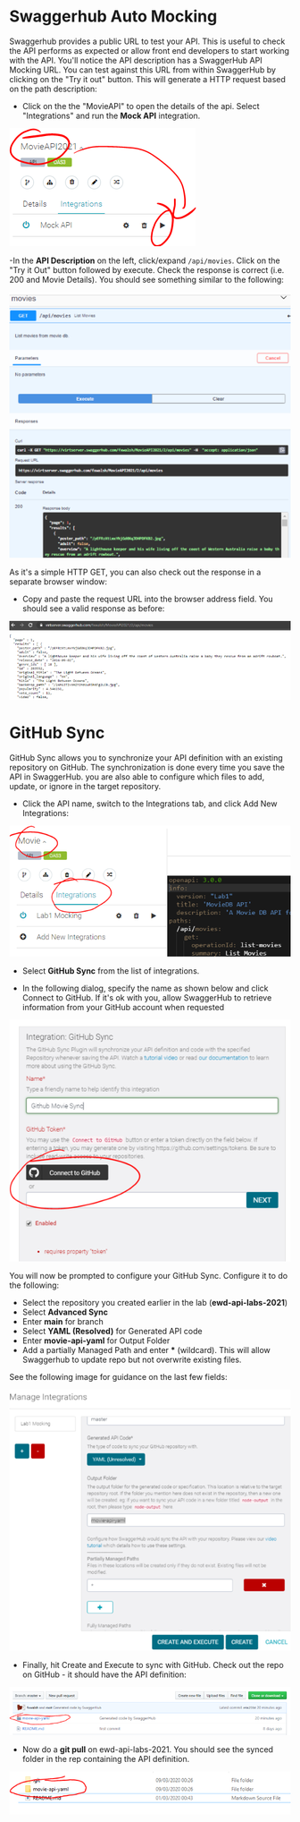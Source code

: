 # Swaggerhub Auto Mocking

Swaggerhub provides a public URL to test your API. This is useful to check the API performs as expected or allow front end developers to start working with the API. You'll notice the API description has a SwaggerHub API  Mocking URL. You can test against this URL from within SwaggerHub by clicking on the "Try it out" button. This will generate a HTTP request based on the path description:

- Click on the the "MovieAPI" to open the details of the api. Select "Integrations" and run the **Mock API** integration.

![Run Mock Server Integration - Swaggerhub](./img/mock.png)

-In the **API Description** on the left, click/expand ``/api/movies``. Click on the "Try it Out" button followed by execute.  Check the response is correct (i.e. 200 and Movie Details). You should see something similar to the following:

![Mock Server - Swaggerhub](./img/mock1.png)

As it's a simple HTTP GET, you can also check out the response in a separate browser window:

- Copy and paste the request URL into the browser address field. You should see a valid response as before:

![Mock Server - Swaggerhub](./img/mock2.png)



# GitHub Sync

GitHub Sync allows you to synchronize your API definition with an existing repository on GitHub. The synchronization is done every time you save the API in SwaggerHub.  you are also able to configure which files to add, update, or ignore in the target repository.


- Click the API name, switch to the Integrations tab, and click Add New Integrations:

![Integrations](./img/integ.png)

- Select **GitHub Sync** from the list of integrations.

- In the following dialog, specify the name as shown below and click Connect to GitHub. If it's ok with you, allow SwaggerHub to retrieve information from your GitHub account when requested

![Connect to GitHub](./img/integ2.png)

You will now be prompted to configure your GitHub Sync. Configure it to do the following:

- Select the repository you created earlier in the lab (**ewd-api-labs-2021**)
- Select **Advanced Sync**
- Enter **main**  for branch 
- Select **YAML (Resolved)** for Generated API code
- Enter **movie-api-yaml** for Output Folder
- Add a partially Managed Path and enter **\*** (wildcard). This will allow Swaggerhub to update repo but not overwrite existing files.

See the following image for guidance on the last few fields:

![Configure Github Connection](./img/final.png)

- Finally, hit Create and Execute to sync with GitHub. Check out the repo on GitHub - it should have the API definition:

![Synced Repo](./img/repo1.png)

- Now do a **git pull** on ewd-api-labs-2021. You should see the synced folder in the rep containing the API definition.

![Local Repo](./img/repo.png)
